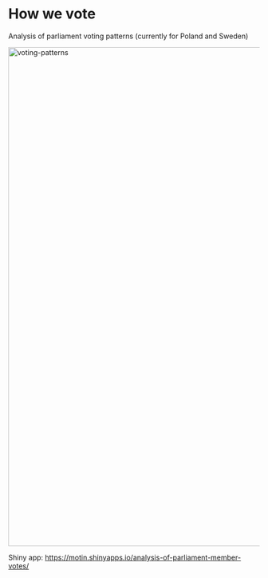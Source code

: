 # How we vote
Analysis of parliament voting patterns (currently for Poland and Sweden)

<img width="1000" alt="voting-patterns" src="https://user-images.githubusercontent.com/793037/45053586-0e378200-b093-11e8-9b24-1f3e131c5095.png">

Shiny app: https://motin.shinyapps.io/analysis-of-parliament-member-votes/
